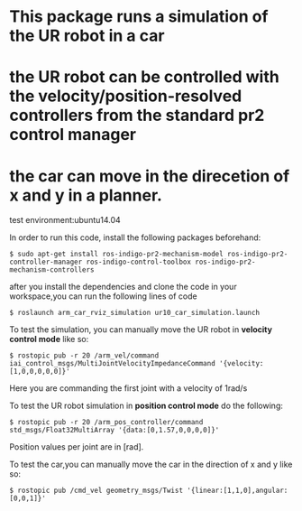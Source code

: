 # This package runs a simulation of the UR robot in a car 
# the UR robot can be controlled with the velocity/position-resolved controllers from the standard pr2 control manager
# the car can move in the direcetion of x and y in a planner.


test environment:ubuntu14.04


In order to run this code, install the following packages beforehand:
 
```
$ sudo apt-get install ros-indigo-pr2-mechanism-model ros-indigo-pr2-controller-manager ros-indigo-control-toolbox ros-indigo-pr2-mechanism-controllers
```

after you install the dependencies and clone the code in your workspace,you can run the following lines of code



```
$ roslaunch arm_car_rviz_simulation ur10_car_simulation.launch
```

To test the simulation, you can manually move the UR robot in **velocity control mode** like so:

```
$ rostopic pub -r 20 /arm_vel/command iai_control_msgs/MultiJointVelocityImpedanceCommand '{velocity:[1,0,0,0,0,0]}'
```

Here you are commanding the first joint with a velocity of 1rad/s

To test the UR robot simulation in **position control mode** do the following:

```
$ rostopic pub -r 20 /arm_pos_controller/command std_msgs/Float32MultiArray '{data:[0,1.57,0,0,0,0]}'
```
Position values per joint are in [rad].

To test the car,you can manually move the car in the direction of x and y like so:

```
$ rostopic pub /cmd_vel geometry_msgs/Twist '{linear:[1,1,0],angular:[0,0,1]}' 
```


